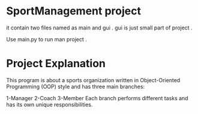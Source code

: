 # SportManagement project
it contain two files named as main and gui .
gui is just small part of project .


Use main.py to run man project .
# Project Explanation

This program is about a sports organization written in Object-Oriented Programming (OOP) style and has three main branches:

1-Manager
2-Coach
3-Member
Each branch performs different tasks and has its own unique responsibilities.
